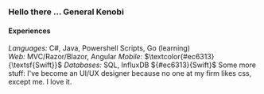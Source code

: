 ### Hello there ... General Kenobi

#### Experiences
_Languages:_ C#, Java, Powershell Scripts, Go (learning) <br>
_Web:_ MVC/Razor/Blazor, Angular
_Mobile:_ $\textcolor{#ec6313}{\textsf{Swift}}$ 
_Databases:_ SQL, InfluxDB
${#ec6313}{Swift}$
Some more stuff:
I've become an UI/UX designer because no one at my firm likes css, except me.
I love it.
